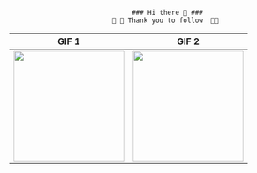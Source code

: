                                    ### Hi there 👋 ###
                              💝 💝 Thank you to follow  💝💝
| GIF 1                | GIF 2                |
|----------------------|----------------------|
| <img src="https://media.giphy.com/media/9PrqNHPAdWyJVOXntF/giphy.gif" width="200"> | <img src="https://media.giphy.com/media/iE4e5c8ExJUhdhvSiw/giphy.gif" width="200"> |


<!--
**Joemusic/Joemusic** is a ✨ _special_ ✨ repository because its `README.md` (this file) appears on your GitHub profile.



Here are some ideas to get you started:

- 🔭 I’m currently working on ...
- 🌱 I’m currently learning ...
- 👯 I’m looking to collaborate on ...
- 🤔 I’m looking for help with ...
- 💬 Ask me about ...
- 📫 How to reach me: ...
- 😄 Pronouns: ...
- ⚡ Fun fact: ...
-->
